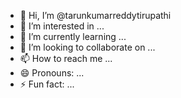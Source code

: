 - 👋 Hi, I’m @tarunkumarreddytirupathi
- 👀 I’m interested in ...
- 🌱 I’m currently learning ...
- 💞️ I’m looking to collaborate on ...
- 📫 How to reach me ...
- 😄 Pronouns: ...
- ⚡ Fun fact: ...

<!---
tarunkumarreddytirupathi/tarunkumarreddytirupathi is a ✨ special ✨ repository because its `README.md` (this file) appears on your GitHub profile.
You can click the Preview link to take a look at your changes.
--->
